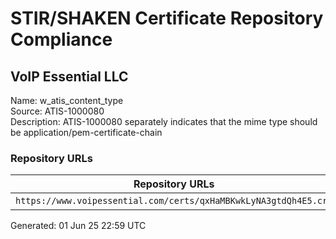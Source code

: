 # STIR/SHAKEN Certificate Repository Compliance

## VoIP Essential LLC

Name: w_atis_content_type\
Source: ATIS-1000080\
Description: ATIS-1000080 separately indicates that the mime type should be application/pem-certificate-chain
### Repository URLs

| Repository URLs | Not After |  Problems | Link |
|-----------------|-----------|-----------|------|
| `https://www.voipessential.com/certs/qxHaMBKwkLyNA3gtdQh4E5.crt` | 04&#160;Apr&#160;26&#160;19:31&#160;UTC | true | [view](../../REPOS/1d2ccdd1a108c96c2af60fca154d837bb2341433/README.md) |


Generated: 01 Jun 25 22:59 UTC